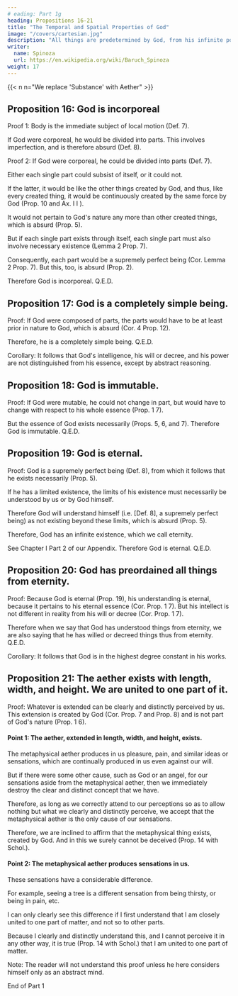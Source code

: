 ```yaml
---
# eading: Part 1g
heading: Propositions 16-21 
title: "The Temporal and Spatial Properties of God"
image: "/covers/cartesian.jpg"
description: "All things are predetermined by God, from his infinite power and not from his free will"
writer:
  name: Spinoza
  url: https://en.wikipedia.org/wiki/Baruch_Spinoza
weight: 17
---
```




{{< n n="We replace 'Substance' with Aether" >}}


## Proposition 16: God is incorporeal

Proof 1: Body is the immediate subject of local motion (Def. 7).

If God were corporeal, he would be divided into parts. This involves imperfection, and is therefore absurd (Def. 8). 

Proof 2: If God were corporeal, he could be divided into parts (Def. 7). 

Either each single part could subsist of itself, or it could not.

If the latter, it would be like the other things created by God, and thus, like every created thing, it would be continuously created by the same force by God (Prop. 10 and Ax. I I ).

It would not pertain to God's nature any more than other created things, which is absurd (Prop. 5). 

But if each single part exists through itself, each single part must also involve necessary existence (Lemma 2 Prop. 7).

Consequently, each part would be a supremely perfect being (Cor. Lemma 2 Prop. 7). But this, too, is absurd (Prop. 2). 

Therefore God is incorporeal. Q.E.D.


## Proposition 17: God is a completely simple being.

Proof: If God were composed of parts, the parts would have to be at least prior in nature to God, which is absurd (Cor. 4 Prop. 12). 

Therefore, he is a completely simple being. Q.E.D.

Corollary: It follows that God's intelligence, his will or decree, and his power are not distinguished from his essence, except by abstract reasoning.


## Proposition 18: God is immutable.

Proof: If God were mutable, he could not change in part, but would have to change with respect to his whole essence (Prop. 1 7). 

But the essence of God exists necessarily (Props. 5, 6, and 7). Therefore God is immutable. Q.E.D.


## Proposition 19: God is eternal.

Proof: God is a supremely perfect being (Def. 8), from which it follows that he exists necessarily (Prop. 5). 

If he has a limited existence, the limits of his existence must necessarily be understood by us or by God himself. 

<!-- , if not by us, at any rate by God himself (Prop. 9), because he has understanding in the highest degree.  -->

Therefore God will understand himself (i.e. [Def. 8], a supremely perfect being) as not existing beyond these limits, which is absurd (Prop. 5). 

Therefore, God has an infinite existence, which we call eternity.

See Chapter I Part 2 of our Appendix. Therefore God is eternal. Q.E.D.


## Proposition 20: God has preordained all things from eternity.

Proof: Because God is eternal (Prop. 19), his understanding is eternal, because it pertains to his eternal essence (Cor. Prop. 1 7). But his intellect is not different in reality from his will or decree (Cor. Prop. 1 7). 

Therefore when we say that God has understood things from eternity, we are also saying that he has willed or decreed things thus from eternity. Q.E.D.

Corollary: It follows that God is in the highest degree constant in his works.


<!-- ## Proposition 21: Substance extended in length, width, and height exists in reality. We are united to one part of it. -->



## Proposition 21: The aether exists with length, width, and height. We are united to one part of it.

Proof: Whatever is extended can be clearly and distinctly perceived by us. This extension is created by God (Cor. Prop. 7 and Prop. 8) and is not part of God's nature (Prop. 1 6).  

<!-- Furthermore, we clearly and distinctly perceive (as everyone can discover in himself, insofar as he thinks) that  -->

<!-- Substance -->
#### Point 1: The aether, extended in length, width, and height, exists.

The metaphysical aether produces in us pleasure, pain, and similar ideas or sensations, which are continually produced in us even against our will.

<!-- Extended substance is a sufficient cause for producing in us   -->

But if there were some other cause, such as God or an angel, for our sensations aside from the metaphysical aether, then we immediately destroy the clear and distinct concept that we have.

 <!-- apart from extended substance-say, - -->

<!-- , or by no means uninclined, -->
Therefore, as long as we correctly attend to our perceptions so as to allow nothing but what we clearly and distinctly perceive, we accept that the metaphysical aether is the only cause of our sensations. 
<!-- extended substance -->

<!-- extended -->
Therefore, we are inclined to affirm that the metaphysical thing exists, created by God. And in this we surely cannot be deceived (Prop. 14 with Schol.).


<!-- Extended substance -->
#### Point 2: The metaphysical aether  produces sensations in us. 

These sensations have a considerable difference.

For example, seeing a tree is a different sensation from being thirsty, or being in pain, etc.

I can only clearly see this difference if I first understand that I am closely united to one part of matter, and not so to other parts.

Because I clearly and distinctly understand this, and I cannot perceive it in any other way, it is true (Prop. 14 with Schol.) that I am united to one part of matter.


<!-- We have therefore proved what was to be proved. -->

<!-- 46 See the proof to ProposItion 14 and the Schohum to ProposItion 15.
+> [Cf. Med6, 5 1-52 (AT7, 7�O) J
46 [See Med6, 52-53 (AT7, 80-8 1).J 
Part 2, Defini!io"" 147 -->

Note: The reader will not understand this proof unless he here considers himself only as an abstract mind.

 <!-- a thinking thing, lacking body, and unless he puts aside as prejudices all the reasons that he previously entertained for believing that body exists,  -->


End of Part 1